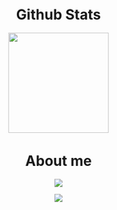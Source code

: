 <h1 align="center"> Github Stats </h1>
<p align="center">
  <a href="https://github.com/luisfesantos/github-readme-stats">
    <img height="200px" src="https://github-readme-stats.vercel.app/api?username=luisfesantos&show_icons=true&theme=merko"/>
  </a>
<!--
  <a>
    <img height="200px" align="right" src="https://github-readme-stats.vercel.app/api/top-langs/?username=luisfesantos&layout=compact&theme=tokyonight"/>
  </a>
</p>
-->



<h1 align="center" https://capsule-render.vercel.app/api?text=capsule_render&animation=twinkling> About me </h1>
<p align="center">
  <img src="https://capsule-render.vercel.app/api?type=waving&color=gradient&height=80&section=main&width=100"/>
</p>

<p align="center">
  <img src="https://capsule-render.vercel.app/api?type=waving&color=gradient&height=80&section=footer&width=100"/>
</p>


<!--
**luisfesantos/luisfesantos** is a ✨ _special_ ✨ repository because its `README.md` (this file) appears on your GitHub profile.
